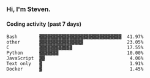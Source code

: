 ### Hi, I'm Steven.

#### Coding activity (past 7 days)
```
Bash        ▓▓▓▓▓▓▓▓▓▓▓▓▓▓▓▓▓▓▓▓▓▓▓▓▓▓▓▓▓▓  41.97%
other       ▓▓▓▓▓▓▓▓▓▓▓▓▓▓▓▓                23.05%
C           ▓▓▓▓▓▓▓▓▓▓▓▓                    17.55%
Python      ▓▓▓▓▓▓▓                         10.00%
JavaScript  ▓▓                               4.06%
Text only   ▓                                1.91%
Docker      ▓                                1.45%
```
